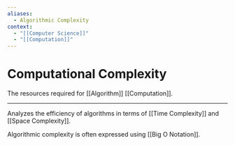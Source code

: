 ```yaml
---
aliases:
  - Algorithmic Complexity
context:
  - "[[Computer Science]]"
  - "[[Computation]]"
---
```


# Computational Complexity

The resources required for [[Algorithm]] [[Computation]].

---

Analyzes the efficiency of algorithms in terms of [[Time Complexity]] and [[Space Complexity]].

Algorithmic complexity is often expressed using [[Big O Notation]].
